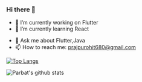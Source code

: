 ### Hi there 👋

<!--
**parbat680/parbat680** is a ✨ _special_ ✨ repository because its `README.md` (this file) appears on your GitHub profile.

Here are some ideas to get you started:
-->

- 🔭 I’m currently working on Flutter
- 🌱 I’m currently learning React
<!-- - 👯 I’m looking to collaborate on ...
- 🤔 I’m looking for help with ... -->
- 💬 Ask me about Flutter,Java
- 📫 How to reach me: prajpurohit680@gmail.com

[![Top Langs](https://github-readme-stats.vercel.app/api/top-langs/?username=parbat680&show_icons=true&theme=radical)](https://github.com/parbat680/github-readme-stats)


![Parbat's github stats](https://github-readme-stats.vercel.app/api?username=parbat680&count_private=true&show_icons=true&theme=radical)
